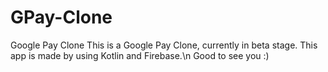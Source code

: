 # GPay-Clone
Google Pay Clone
This is a Google Pay Clone, currently in beta stage. This app is made by using Kotlin and Firebase.\n
Good to see you :)
